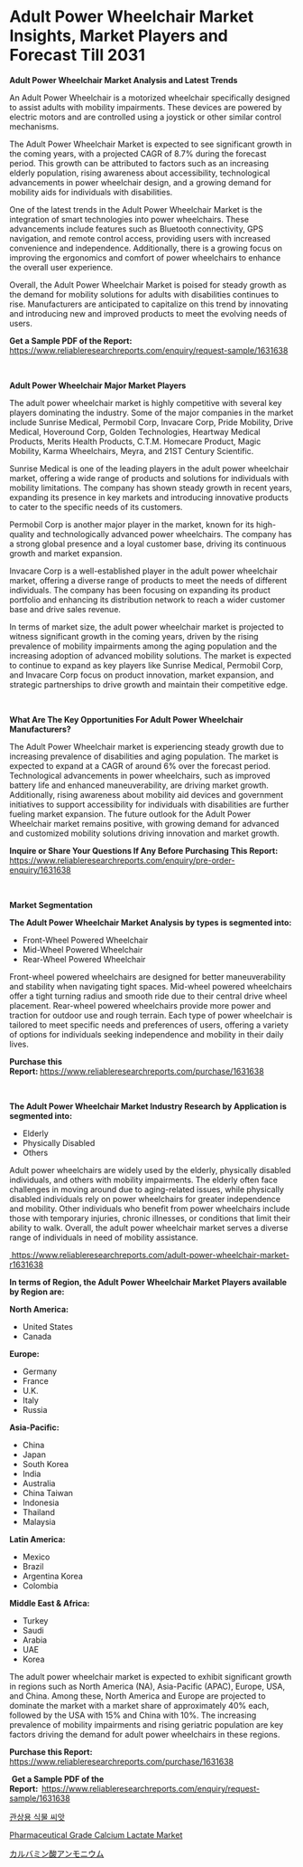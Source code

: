 <p><h1>Adult Power Wheelchair Market Insights, Market Players and Forecast Till 2031</h1></p><p><strong>Adult Power Wheelchair Market Analysis and Latest Trends</strong></p>
<p><p>An Adult Power Wheelchair is a motorized wheelchair specifically designed to assist adults with mobility impairments. These devices are powered by electric motors and are controlled using a joystick or other similar control mechanisms.</p><p>The Adult Power Wheelchair Market is expected to see significant growth in the coming years, with a projected CAGR of 8.7% during the forecast period. This growth can be attributed to factors such as an increasing elderly population, rising awareness about accessibility, technological advancements in power wheelchair design, and a growing demand for mobility aids for individuals with disabilities.</p><p>One of the latest trends in the Adult Power Wheelchair Market is the integration of smart technologies into power wheelchairs. These advancements include features such as Bluetooth connectivity, GPS navigation, and remote control access, providing users with increased convenience and independence. Additionally, there is a growing focus on improving the ergonomics and comfort of power wheelchairs to enhance the overall user experience.</p><p>Overall, the Adult Power Wheelchair Market is poised for steady growth as the demand for mobility solutions for adults with disabilities continues to rise. Manufacturers are anticipated to capitalize on this trend by innovating and introducing new and improved products to meet the evolving needs of users.</p></p>
<p><strong>Get a Sample PDF of the Report:&nbsp;</strong> <a href="https://www.reliableresearchreports.com/enquiry/request-sample/1631638">https://www.reliableresearchreports.com/enquiry/request-sample/1631638</a></p>
<p>&nbsp;</p>
<p><strong>Adult Power Wheelchair Major Market Players</strong></p>
<p><p>The adult power wheelchair market is highly competitive with several key players dominating the industry. Some of the major companies in the market include Sunrise Medical, Permobil Corp, Invacare Corp, Pride Mobility, Drive Medical, Hoveround Corp, Golden Technologies, Heartway Medical Products, Merits Health Products, C.T.M. Homecare Product, Magic Mobility, Karma Wheelchairs, Meyra, and 21ST Century Scientific.</p><p>Sunrise Medical is one of the leading players in the adult power wheelchair market, offering a wide range of products and solutions for individuals with mobility limitations. The company has shown steady growth in recent years, expanding its presence in key markets and introducing innovative products to cater to the specific needs of its customers.</p><p>Permobil Corp is another major player in the market, known for its high-quality and technologically advanced power wheelchairs. The company has a strong global presence and a loyal customer base, driving its continuous growth and market expansion.</p><p>Invacare Corp is a well-established player in the adult power wheelchair market, offering a diverse range of products to meet the needs of different individuals. The company has been focusing on expanding its product portfolio and enhancing its distribution network to reach a wider customer base and drive sales revenue.</p><p>In terms of market size, the adult power wheelchair market is projected to witness significant growth in the coming years, driven by the rising prevalence of mobility impairments among the aging population and the increasing adoption of advanced mobility solutions. The market is expected to continue to expand as key players like Sunrise Medical, Permobil Corp, and Invacare Corp focus on product innovation, market expansion, and strategic partnerships to drive growth and maintain their competitive edge.</p></p>
<p>&nbsp;</p>
<p><strong>What Are The Key Opportunities For Adult Power Wheelchair Manufacturers?</strong></p>
<p><p>The Adult Power Wheelchair market is experiencing steady growth due to increasing prevalence of disabilities and aging population. The market is expected to expand at a CAGR of around 6% over the forecast period. Technological advancements in power wheelchairs, such as improved battery life and enhanced maneuverability, are driving market growth. Additionally, rising awareness about mobility aid devices and government initiatives to support accessibility for individuals with disabilities are further fueling market expansion. The future outlook for the Adult Power Wheelchair market remains positive, with growing demand for advanced and customized mobility solutions driving innovation and market growth.</p></p>
<p><strong>Inquire or Share Your Questions If Any Before Purchasing This Report:</strong> <a href="https://www.reliableresearchreports.com/enquiry/pre-order-enquiry/1631638">https://www.reliableresearchreports.com/enquiry/pre-order-enquiry/1631638</a></p>
<p>&nbsp;</p>
<p><strong>Market Segmentation</strong></p>
<p><strong>The Adult Power Wheelchair Market Analysis by types is segmented into:</strong></p>
<p><ul><li>Front-Wheel Powered Wheelchair</li><li>Mid-Wheel Powered Wheelchair</li><li>Rear-Wheel Powered Wheelchair</li></ul></p>
<p><p>Front-wheel powered wheelchairs are designed for better maneuverability and stability when navigating tight spaces. Mid-wheel powered wheelchairs offer a tight turning radius and smooth ride due to their central drive wheel placement. Rear-wheel powered wheelchairs provide more power and traction for outdoor use and rough terrain. Each type of power wheelchair is tailored to meet specific needs and preferences of users, offering a variety of options for individuals seeking independence and mobility in their daily lives.</p></p>
<p><strong>Purchase this Report:&nbsp;</strong><a href="https://www.reliableresearchreports.com/purchase/1631638">https://www.reliableresearchreports.com/purchase/1631638</a></p>
<p>&nbsp;</p>
<p><strong>The Adult Power Wheelchair Market Industry Research by Application is segmented into:</strong></p>
<p><ul><li>Elderly</li><li>Physically Disabled</li><li>Others</li></ul></p>
<p><p>Adult power wheelchairs are widely used by the elderly, physically disabled individuals, and others with mobility impairments. The elderly often face challenges in moving around due to aging-related issues, while physically disabled individuals rely on power wheelchairs for greater independence and mobility. Other individuals who benefit from power wheelchairs include those with temporary injuries, chronic illnesses, or conditions that limit their ability to walk. Overall, the adult power wheelchair market serves a diverse range of individuals in need of mobility assistance.</p></p>
<p><a href="https://www.reliableresearchreports.com/adult-power-wheelchair-market-r1631638">&nbsp;https://www.reliableresearchreports.com/adult-power-wheelchair-market-r1631638</a></p>
<p><strong>In terms of Region, the Adult Power Wheelchair Market Players available by Region are:</strong></p>
<p>
    <p> <strong> North America: </strong>
        <ul>
            <li>United States</li>
            <li>Canada</li>
        </ul>
        </p> 
    <p> <strong> Europe: </strong>
        <ul>
            <li>Germany</li>
            <li>France</li>
            <li>U.K.</li>
            <li>Italy</li>
            <li>Russia</li>
        </ul>
        </p> 
    <p> <strong> Asia-Pacific: </strong>
        <ul>
            <li>China</li>
            <li>Japan</li>
            <li>South Korea</li>
            <li>India</li>
            <li>Australia</li>
            <li>China Taiwan</li>
            <li>Indonesia</li>
            <li>Thailand</li>
            <li>Malaysia</li>
        </ul>
        </p> 
    <p> <strong> Latin America: </strong>
        <ul>
            <li>Mexico</li>
            <li>Brazil</li>
            <li>Argentina Korea</li>
            <li>Colombia</li>
        </ul>
        </p> 
    <p> <strong> Middle East & Africa: </strong>
        <ul>
            <li>Turkey</li>
            <li>Saudi</li>
            <li>Arabia</li>
            <li>UAE</li>
            <li>Korea</li>
        </ul>
    </p>
    </p>
<p><p>The adult power wheelchair market is expected to exhibit significant growth in regions such as North America (NA), Asia-Pacific (APAC), Europe, USA, and China. Among these, North America and Europe are projected to dominate the market with a market share of approximately 40% each, followed by the USA with 15% and China with 10%. The increasing prevalence of mobility impairments and rising geriatric population are key factors driving the demand for adult power wheelchairs in these regions.</p></p>
<p><strong>Purchase this Report: </strong><a href="https://www.reliableresearchreports.com/purchase/1631638">https://www.reliableresearchreports.com/purchase/1631638</a></p>
<p>&nbsp;<strong>Get a Sample PDF of the Report:&nbsp;&nbsp;</strong><a href="https://www.reliableresearchreports.com/enquiry/request-sample/1631638">https://www.reliableresearchreports.com/enquiry/request-sample/1631638</a></p>
<p><strong></strong></p>
<p><p><a href="https://medium.com/@desmondmraz12023/%EC%9E%A5%EC%8B%9D-%EC%8B%9D%EB%AC%BC-%EC%A2%85%EC%9E%90-%EC%8B%9C%EC%9E%A5-%EC%A0%90%EC%9C%A0%EC%9C%A8-%EC%A7%84%ED%99%94-%EB%B0%8F-%EC%8B%9C%EC%9E%A5-%EC%84%B1%EC%9E%A5-%ED%8A%B8%EB%A0%8C%EB%93%9C-2024-2031-be0aa9dcbfca">관상용 식물 씨앗</a></p><p><a href="https://copper-carbon-84f.notion.site/Pharmaceutical-Grade-Calcium-Lactate-Market-Competitive-Analysis-Market-Trends-and-Forecast-to-203-67fc0a73196e4688a82f579770eb1c8c">Pharmaceutical Grade Calcium Lactate Market</a></p><p><a href="https://github.com/tubbs463/Market-Research-Report-List-1/blob/main/922921950802.md">カルバミン酸アンモニウム</a></p></p>